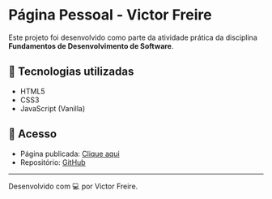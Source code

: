 # Página Pessoal - Victor Freire

Este projeto foi desenvolvido como parte da atividade prática da disciplina **Fundamentos de Desenvolvimento de Software**.

## 🔧 Tecnologias utilizadas

- HTML5
- CSS3
- JavaScript (Vanilla)

## 🚀 Acesso

- Página publicada: [Clique aqui](https://seuusuario.github.io/meu-site/)
- Repositório: [GitHub](https://github.com/seuusuario/meu-site)

---

Desenvolvido com 💻 por Victor Freire.
